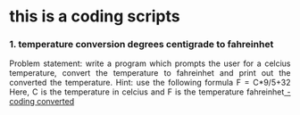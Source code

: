 <h1>this is a coding scripts</h1>
<h3>1. temperature conversion degrees centigrade to fahreinhet</h3>
<p align="justify">Problem statement:
  write a program which prompts the user for a celcius temperature, convert the temperature to fahreinhet  and print out the converted the temperature.
  Hint: use the following formula
  F = C*9/5+32
  Here, C is the temperature in celcius and F is the temperature fahreinhet<a href=""> - coding converted</a></p>
